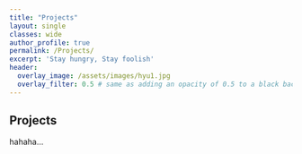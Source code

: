 ```yaml
---
title: "Projects"
layout: single
classes: wide
author_profile: true
permalink: /Projects/
excerpt: 'Stay hungry, Stay foolish'
header:
  overlay_image: /assets/images/hyu1.jpg
  overlay_filter: 0.5 # same as adding an opacity of 0.5 to a black background
---
```


## Projects

hahaha...